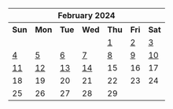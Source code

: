 <table align="center" border="0" cellpadding="0" cellspacing="0" class="month">
 <tr>
  <th class="month" colspan="7">
   February 2024
  </th>
 </tr>
 <tr>
  <th class="sun">
   Sun
  </th>
  <th class="mon">
   Mon
  </th>
  <th class="tue">
   Tue
  </th>
  <th class="wed">
   Wed
  </th>
  <th class="thu">
   Thu
  </th>
  <th class="fri">
   Fri
  </th>
  <th class="sat">
   Sat
  </th>
 </tr>
 <tr>
  <td class="noday">
  </td>
  <td class="noday">
  </td>
  <td class="noday">
  </td>
  <td class="noday">
  </td>
  <td class="thu">
   <a href="20240201.py">
    1
   </a>
  </td>
  <td class="fri">
   <a href="20240202.py">
    2
   </a>
  </td>
  <td class="sat">
   <a href="20240203.py">
    3
   </a>
  </td>
 </tr>
 <tr>
  <td class="sun">
   <a href="20240204.py">
    4
   </a>
  </td>
  <td class="mon">
   <a href="20240205.py">
    5
   </a>
  </td>
  <td class="tue">
   <a href="20240206.py">
    6
   </a>
  </td>
  <td class="wed">
   <a href="20240207.py">
    7
   </a>
  </td>
  <td class="thu">
   <a href="20240208.py">
    8
   </a>
  </td>
  <td class="fri">
   <a href="20240209.py">
    9
   </a>
  </td>
  <td class="sat">
   <a href="20240210.py">
    10
   </a>
  </td>
 </tr>
 <tr>
  <td class="sun">
   <a href="20240211.py">
    11
   </a>
  </td>
  <td class="mon">
   <a href="20240212.py">
    12
   </a>
  </td>
  <td class="tue">
   <a href="20240213.py">
    13
   </a>
  </td>
  <td class="wed">
   <a href="20240214.py">
    14
   </a>
  </td>
  <td class="thu">
   15
  </td>
  <td class="fri">
   16
  </td>
  <td class="sat">
   17
  </td>
 </tr>
 <tr>
  <td class="sun">
   18
  </td>
  <td class="mon">
   19
  </td>
  <td class="tue">
   20
  </td>
  <td class="wed">
   21
  </td>
  <td class="thu">
   22
  </td>
  <td class="fri">
   23
  </td>
  <td class="sat">
   24
  </td>
 </tr>
 <tr>
  <td class="sun">
   25
  </td>
  <td class="mon">
   26
  </td>
  <td class="tue">
   27
  </td>
  <td class="wed">
   28
  </td>
  <td class="thu">
   29
  </td>
  <td class="noday">
  </td>
  <td class="noday">
  </td>
 </tr>
</table>

